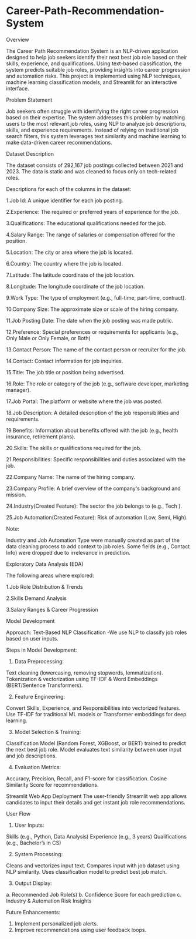 # Career-Path-Recommendation-System

Overview

The Career Path Recommendation System is an NLP-driven application designed to help job seekers identify their next best job role based on their skills, experience, and qualifications. Using text-based classification, the system predicts suitable job roles, providing insights into career progression and automation risks.
This project is implemented using NLP techniques, machine learning classification models, and Streamlit for an interactive interface.


Problem Statement

Job seekers often struggle with identifying the right career progression based on their expertise. The system addresses this problem by matching users to the most relevant job roles, using NLP to analyze job descriptions, skills, and experience requirements.
Instead of relying on traditional job search filters, this system leverages text similarity and machine learning to make data-driven career recommendations.

Dataset Description

The dataset consists of 292,167 job postings collected between 2021 and 2023. The data is static and was cleaned to focus only on tech-related roles.

Descriptions for each of the columns in the dataset:

1.Job Id: A unique identifier for each job posting.

2.Experience: The required or preferred years of experience for the job.

3.Qualifications: The educational qualifications needed for the job.

4.Salary Range: The range of salaries or compensation offered for the position.

5.Location: The city or area where the job is located.

6.Country: The country where the job is located.

7.Latitude: The latitude coordinate of the job location.

8.Longitude: The longitude coordinate of the job location.

9.Work Type: The type of employment (e.g., full-time, part-time, contract).

10.Company Size: The approximate size or scale of the hiring company.

11.Job Posting Date: The date when the job posting was made public.

12.Preference: Special preferences or requirements for applicants (e.g., Only Male or Only Female, or Both)

13.Contact Person: The name of the contact person or recruiter for the job.

14.Contact: Contact information for job inquiries.

15.Title: The job title or position being advertised.

16.Role: The role or category of the job (e.g., software developer, marketing manager).

17.Job Portal: The platform or website where the job was posted.

18.Job Description: A detailed description of the job responsibilities and requirements.

19.Benefits: Information about benefits offered with the job (e.g., health insurance, retirement plans).

20.Skills: The skills or qualifications required for the job.

21.Responsibilities: Specific responsibilities and duties associated with the job.

22.Company Name: The name of the hiring company.

23.Company Profile: A brief overview of the company's background and mission.

24.Industry(Created Feature):	The sector the job belongs to (e.g., Tech ).

25.Job Automation(Created Feature):	Risk of automation (Low, Semi, High).

Note:

Industry and Job Automation Type were manually created as part of the data cleaning process to add context to job roles.
Some fields (e.g., Contact Info) were dropped due to irrelevance in prediction.


 Exploratory Data Analysis (EDA)
 
 The following areas where explored:
 
   1.Job Role Distribution & Trends
   
   2.Skills Demand Analysis
   
   3.Salary Ranges & Career Progression






  Model Development
  
Approach: Text-Based NLP Classification
-We use NLP to classify job roles based on user inputs.

Steps in Model Development:
1. Data Preprocessing:

Text cleaning (lowercasing, removing stopwords, lemmatization).
Tokenization & vectorization using TF-IDF & Word Embeddings (BERT/Sentence Transformers).

2. Feature Engineering:

Convert Skills, Experience, and Responsibilities into vectorized features.
Use TF-IDF for traditional ML models or Transformer embeddings for deep learning.

3. Model Selection & Training:

Classification Model (Random Forest, XGBoost, or BERT) trained to predict the next best job role.
Model evaluates text similarity between user input and job descriptions.

4. Evaluation Metrics:

Accuracy, Precision, Recall, and F1-score for classification.
Cosine Similarity Score for recommendations.

Streamlit Web App Deployment
The user-friendly Streamlit web app allows candidates to input their details and get instant job role recommendations.

User Flow

1. User Inputs:

Skills (e.g., Python, Data Analysis)
Experience (e.g., 3 years)
Qualifications (e.g., Bachelor’s in CS)

2. System Processing:

Cleans and vectorizes input text.
Compares input with job dataset using NLP similarity.
Uses classification model to predict best job match.

3. Output Display:

a. Recommended Job Role(s)
b. Confidence Score for each prediction
c. Industry & Automation Risk Insights

Future Enhancements:

1. Implement personalized job alerts.
2. Improve recommendations using user feedback loops.

